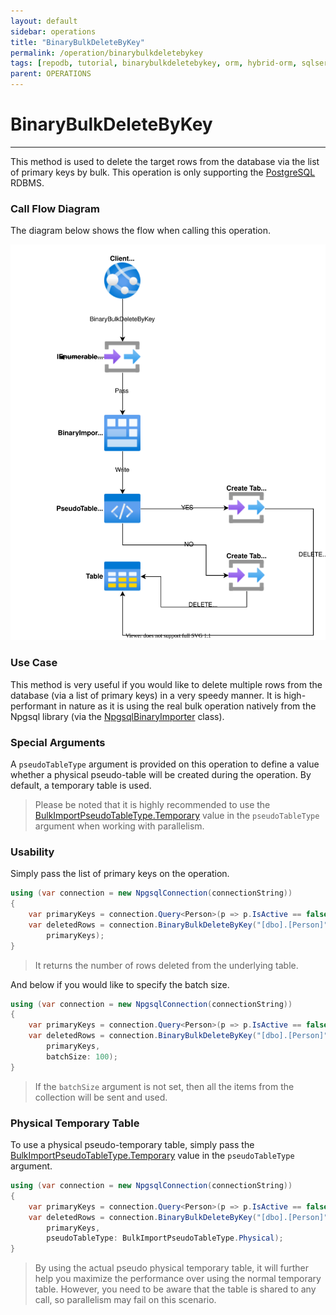 ```yaml
---
layout: default
sidebar: operations
title: "BinaryBulkDeleteByKey"
permalink: /operation/binarybulkdeletebykey
tags: [repodb, tutorial, binarybulkdeletebykey, orm, hybrid-orm, sqlserver]
parent: OPERATIONS
---
```


# BinaryBulkDeleteByKey

---

This method is used to delete the target rows from the database via the list of primary keys by bulk. This operation is only supporting the [PostgreSQL](https://www.nuget.org/packages/RepoDb.PostgreSql.BulkOperations) RDBMS.

### Call Flow Diagram

The diagram below shows the flow when calling this operation.

<img src="../../assets/images/site/binarybulkdeletebykey.svg" />

### Use Case

This method is very useful if you would like to delete multiple rows from the database (via a list of primary keys) in a very speedy manner. It is high-performant in nature as it is using the real bulk operation natively from the Npgsql library (via the [NpgsqlBinaryImporter](https://www.npgsql.org/doc/api/Npgsql.NpgsqlBinaryImporter.html) class).

### Special Arguments

A `pseudoTableType` argument is provided on this operation to define a value whether a physical pseudo-table will be created during the operation. By default, a temporary table is used.

> Please be noted that it is highly recommended to use the [BulkImportPseudoTableType.Temporary](/enumerations/bulkimportpseudotabletype#temporary) value in the `pseudoTableType` argument when working with parallelism.

### Usability

Simply pass the list of primary keys on the operation.

```csharp
using (var connection = new NpgsqlConnection(connectionString))
{
    var primaryKeys = connection.Query<Person>(p => p.IsActive == false).Select(p => p.Id);
    var deletedRows = connection.BinaryBulkDeleteByKey("[dbo].[Person]",
        primaryKeys);
}
```

> It returns the number of rows deleted from the underlying table.

And below if you would like to specify the batch size.

```csharp
using (var connection = new NpgsqlConnection(connectionString))
{
    var primaryKeys = connection.Query<Person>(p => p.IsActive == false).Select(p => p.Id);
    var deletedRows = connection.BinaryBulkDeleteByKey("[dbo].[Person]",
        primaryKeys,
        batchSize: 100);
}
```

> If the `batchSize` argument is not set, then all the items from the collection will be sent and used.

### Physical Temporary Table

To use a physical pseudo-temporary table, simply pass the [BulkImportPseudoTableType.Temporary](/enumerations/bulkimportpseudotabletype#physical) value in the `pseudoTableType` argument.

```csharp
using (var connection = new NpgsqlConnection(connectionString))
{
    var primaryKeys = connection.Query<Person>(p => p.IsActive == false).Select(p => p.Id);
    var deletedRows = connection.BinaryBulkDeleteByKey("[dbo].[Person]",
        primaryKeys,
        pseudoTableType: BulkImportPseudoTableType.Physical);
}
```

> By using the actual pseudo physical temporary table, it will further help you maximize the performance over using the normal temporary table. However, you need to be aware that the table is shared to any call, so parallelism may fail on this scenario.
